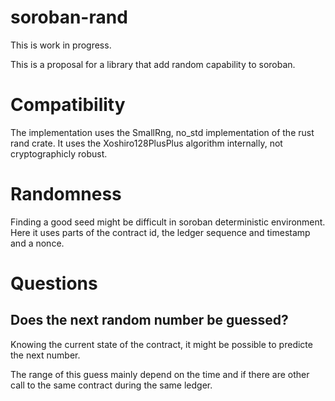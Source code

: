 # soroban-rand

This is work in progress.

This is a proposal for a library that add random capability to soroban.

# Compatibility

The implementation uses the SmallRng, no_std implementation of the rust rand crate. It uses the Xoshiro128PlusPlus algorithm internally, not cryptographicly robust.

# Randomness

Finding a good seed might be difficult in soroban deterministic environment. Here it uses parts of the contract id, the ledger sequence and timestamp and a nonce. 

# Questions

## Does the next random number be guessed?
Knowing the current state of the contract, it might be possible to predicte the next number. 

The range of this guess mainly depend on the time and if there are other call to the same contract during the same ledger.

